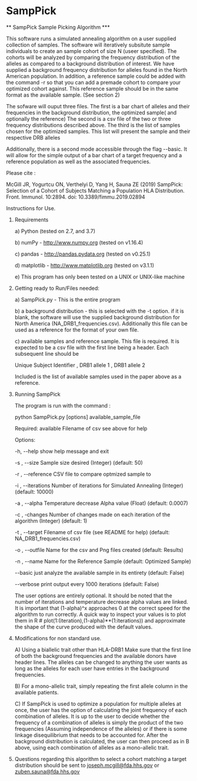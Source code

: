 # SampPick
** SampPick Sample Picking Algorithm ***

This software runs a simulated annealing algorithm on a user supplied collection of samples. The software will iteratively subsitute sample individuals to create an sample cohort of size N (useer specified). The cohorts will be analyzed by comparing the frequency distribution of the alleles as compared to a background distribution of interest. We have supplied a background frequency distribution for alleles found in the North American population. In addition, a reference sample could be added with the command -r so that you can add a premade cohort to compare your optimized cohort against. This reference sample should be in the same format as the available sample. (See section 2)


The sofware will ouput three files. The first is a bar chart of alleles and their frequencies in the background distribution, the optimized sample( and optionally the reference) The second is a csv file of the two or three frequency distributions described above. The third is the list of samples chosen for the optimized samples. This list will present the sample and their respective DRB alleles

Additionally, there is a second mode accessible through the flag --basic. It will allow for the simple output of a bar chart of a target frequency and a reference population as well as the associated frequencies.

Please cite : 

McGill JR, Yogurtcu ON, Verthelyi D, Yang H, Sauna ZE (2019) SampPick: Selection of a Cohort of Subjects Matching a Population HLA Distribution. Front. Immunol. 10:2894. doi: 10.3389/fimmu.2019.02894

Instructions for Use.

1) Requirements
	
	a) Python (tested on 2.7, and 3.7) 
	 
	b) numPy - http://www.numpy.org (tested on v1.16.4)
	
	c) pandas - http://pandas.pydata.org (tested on v0.25.1)
	
	d) matplotlib - http://www.matplotlib.org (tested on v3.1.1)
	
	e) This program has only been tested on a UNIX or UNIX-like machine

2) Getting ready to Run/Files needed:

	a) SampPick.py - This is the entire program

	b) a background distribution - this is selected with the -t option. if it is blank, the software will use the supplied background distribution for North America (NA_DRB1_frequencies.csv). Additionally this file can be used as a reference for the format of your own file.

	c) available samples and reference sample. This file is required. It is expected to be a csv file with the first line being a header. Each subsequent line should be 

	Unique Subject Identifier , DRB1 allele 1 , DRB1 allele 2

	Included is the list of available samples used in the paper above as a reference.


3) Running SampPick
	
	The program is run with the command :

	python SampPick.py [options] available_sample_file

	Required:
	available           Filename of csv  see above for help

	Options:
	  
	  -h, --help          show help message and exit
	  
	  -s , --size         Sample size desired (Integer) (default: 50)
	  
	  -r , --reference    CSV file to compare optmized sample to 
	                      
	  -i , --iterations   Number of iterations for Simulated Annealing (Integer) (default: 10000)

	  -a , --alpha        Temperature decrease Alpha value (Float) (default: 0.0007)

	  -c , -changes       Number of changes made on each iteration of the algorithm (Integer) (default: 1)
	  
	  -t , --target       Filename of csv file (see README for help) (default: NA_DRB1_frequencies.csv)
	 
	  -o , --outfile      Name for the csv and Png files created (default: Results)

	  -n , --name         Name for the Reference Sample (default: Optimized Sample)

	  --basic             just analyze the available sample in its entirety (default: False)
	  
	  --verbose           print output every 1000 iterations (default: False)

	  The user options are entirely optional. It should be noted that the number of iterations and temperature decrease alpha values are linked. It is important that (1-alpha)^x approaches 0 at the correct speed for the algorithm to run correctly. A quick way to inspect your values is to plot them in R # plot(1:(iteration),(1-alpha)**(1:iterations)) and approximate the shape of the curve produced with the default values.
	
4) Modifications for non standard use.
   
	A) Using a biallelic trait other than HLA-DRB1 Make sure that the first line of both the background frequencies and the available donors have header lines. The alleles can be changed to anything the user wants as long as the alleles for each user have entries in the background frequencies.

	B) For a mono-allelic trait, simply repeating the first allele column in the available patients. 

	C) If SampPick is used to optimize a population for multiple alleles at once, the user has the option of calculating the joint frequency of each combination of alleles. It is up to the user to decide whether the frequency of a combination of alleles is simply the product of the two frequencies (Assuming independence of the alleles) or if there is some linkage disequilibrium that needs to be accounted for. After the background distribution is calculated, the user can then proceed as in B above, using each combination of alleles as a mono-allelic trait. 

4) Questions regarding this algorithm to select a cohort matching a target distribution should be sent to joseph.mcgill@fda.hhs.gov or zuben.sauna@fda.hhs.gov

